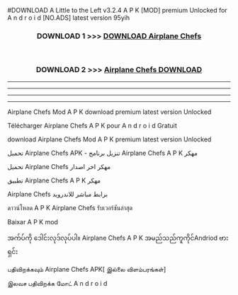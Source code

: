 #DOWNLOAD A Little to the Left v3.2.4 A P K [MOD] premium Unlocked for A n d r o i d [NO.ADS] latest version 95yih 



<div align="center">

<h3>DOWNLOAD 1 >>> <a href="https://downloadmod1.web.app/?judul=Airplane Chefs ">DOWNLOAD Airplane Chefs </a></h3><br>

<h3>DOWNLOAD 2 >>> <a href="https://downloadmod1.web.app/?judul=Airplane Chefs ">Airplane Chefs  DOWNLOAD </a></h3>

</div>


----------------------------------------------------------

----------------------------------------------------------

----------------------------------------------------------

----------------------------------------------------------


Airplane Chefs  Mod A P K download premium latest version Unlocked

Télécharger Airplane Chefs  A P K pour A n d r o i d Gratuit

download Airplane Chefs  Mod A P K premium latest version Unlocked

تحميل Airplane Chefs  APK - تنزيل برنامج Airplane Chefs  A P K مهكر

تحميل Airplane Chefs  مهكر اخر اصدار

تطبيق Airplane Chefs  A P K مهكر

Airplane Chefs  برابط مباشر للاندرويد

ดาวน์โหลด A P K Airplane Chefs  รับเวอร์ชันล่าสุด

Baixar A P K mod

အက်ပ်ကို ဒေါင်းလုဒ်လုပ်ပါ။ Airplane Chefs  A P K အမည်သည်ကူကိုင်Andriod ဗားရှင်း

பதிவிறக்கவும் Airplane Chefs  APK[ இல்லை விளம்பரங்கள்] 
 
இலவச பதிவிறக்க மோட் A n d r o i d



